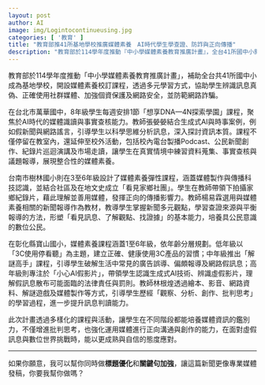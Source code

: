 ```yaml
---
layout: post
author: AI
image: img/Logintocontinueusing.jpg
categories: [ '教育' ]
title: "教育部推41所基地學校推廣媒體素養　AI時代學生學查證、防詐與正向傳播"  
description: "教育部於114學年度推動『中小學媒體素養教育推廣計畫』，全台41所國中小開設校訂課程，涵蓋AI媒體識讀、事實查核、網路安全與防詐技能。萬華國中以AI結合時事讓學生練習查證，樹林國小拍攝家鄉紀錄片培養公民意識，寶山國小更分年齡規劃課程包含破解廣告誤導與辨識AI假影片，全面強化學生媒體鑑別力與正向溝通能力。"
---
```

教育部於114學年度推動「中小學媒體素養教育推廣計畫」，補助全台共41所國中小成為基地學校，開設媒體素養校訂課程，透過多元學習方式，協助學生辨識訊息真偽、正確使用社群媒體、加強個資保護及網路安全，並防範網路詐騙。  

在台北市萬華國中，8年級學生每週安排1節「想享DNA—4N探索學園」課程，聚焦於AI時代的媒體識讀與事實查核能力。教師張嫈嫈結合生成式AI與時事案例，例如假新聞與網路謠言，引導學生以科學思維分析訊息，深入探討資訊本質。課程不僅停留在教室內，還延伸至校外活動，包括校內電台製播Podcast、公民新聞創作、紀錄片巡迴演講及市場走讀，讓學生在真實情境中練習資料蒐集、事實查核與議題報導，展現整合性的媒體素養。  

台南市樹林國小則在3至6年級設計了媒體素養彈性課程，涵蓋媒體製作與傳播科技認識，並結合社區及在地文史成立「看見家鄉社團」。學生在教師帶領下拍攝家鄉紀錄片，藉此理解並善用媒體，發揮正向的傳播影響力。教師楊易霖選用與媒體素養相關的新聞報導作為教材，教導學生掌握新聞多元觀點，學習查證來源與平衡報導的方法，形塑「看見訊息、了解觀點、找證據」的基本能力，培養具公民意識的數位公民。  

在彰化縣寶山國小，媒體素養課程涵蓋1至6年級，依年齡分層規劃。低年級以「3C使用停看聽」為主題，建立正確、健康使用3C產品的習慣；中年級推出「解謎高手」課程，引導學生破解生活中常見的廣告誤導、偏頗報導及網路假訊息；高年級則專注於「小心AI假影片」，帶領學生認識生成式AI技術、辨識虛假影片，理解假訊息散布可能面臨的法律責任與罰則。教師林根煌透過繪本、影音、網路資料、解謎遊戲及媒體製作等方式，引導學生歷經「觀察、分析、創作、批判思考」的學習過程，進一步提升訊息判讀能力。  

此次計畫透過多樣化的課程與活動，讓學生在不同階段都能培養媒體資訊的鑑別力，不僅增進批判思考，也強化運用媒體進行正向溝通與創作的能力，在面對虛假訊息與數位世界挑戰時，能以更成熟與自信的態度應對。  

---

如果你願意，我可以幫你同時做**標題優化**和**關鍵句加強**，讓這篇新聞更像專業媒體發稿，你要我幫你做嗎？